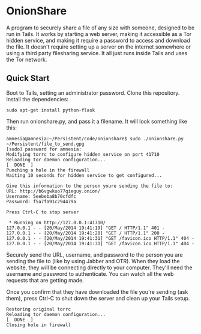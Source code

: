 # OnionShare

A program to securely share a file of any size with someone, designed to be run in Tails. It works by starting a web server, making it accessible as a Tor hidden service, and making it require a password to access and download the file. It doesn't require setting up a server on the internet somewhere or using a third party filesharing service. It all just runs inside Tails and uses the Tor network.

## Quick Start

Boot to Tails, setting an administrator password. Clone this repository. Install the dependencies:

    sudo apt-get install python-flask

Then run onionshare.py, and pass it a filename. It will look something like this:

    amnesia@amnesia:~/Persistent/code/onionshare$ sudo ./onionshare.py ~/Persistent/file_to_send.gpg
    [sudo] password for amnesia:
    Modifying torrc to configure hidden service on port 41710
    Reloading tor daemon configuration...                                                                                                             [  DONE  ]
    Punching a hole in the firewall
    Waiting 10 seconds for hidden service to get configured...

    Give this information to the person youre sending the file to:
    URL: http://b6vgwkuo77qieguy.onion/
    Username: 5eebeba8b70cfdfc
    Password: f5a7fa91c294479a

    Press Ctrl-C to stop server

     * Running on http://127.0.0.1:41710/
    127.0.0.1 - - [20/May/2014 19:41:19] "GET / HTTP/1.1" 401 -
    127.0.0.1 - - [20/May/2014 19:41:28] "GET / HTTP/1.1" 200 -
    127.0.0.1 - - [20/May/2014 19:41:31] "GET /favicon.ico HTTP/1.1" 404 -
    127.0.0.1 - - [20/May/2014 19:41:31] "GET /favicon.ico HTTP/1.1" 404 -

Securely send the URL, username, and password to the person you are sending the file to (like by using Jabber and OTR). When they load the website, they will be connecting directly to your computer. They'll need the username and password to authenticate. You can watch all the web requests that are getting made.

Once you confirm that they have downloaded the file you're sending (ask them), press Ctrl-C to shut down the server and clean up your Tails setup.

    Restoring original torrc
    Reloading tor daemon configuration...                                                                                                             [  DONE  ]
    Closing hole in firewall

